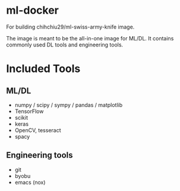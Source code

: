 # ml-docker
For building chihchiu29/ml-swiss-army-knife image.

The image is meant to be the all-in-one image for ML/DL. It contains commonly used DL tools and engineering tools.

# Included Tools

## ML/DL

* numpy / scipy / sympy / pandas / matplotlib
* TensorFlow
* scikit
* keras
* OpenCV, tesseract
* spacy

## Engineering tools

* git
* byobu
* emacs (nox)
